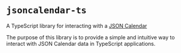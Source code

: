 # `jsoncalendar-ts`

A TypeScript library for interacting with a [JSON Calendar](https://jsoncalendar.org)

The purpose of this library is to provide a simple and intuitive way to interact with JSON Calendar data in TypeScript applications.
